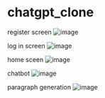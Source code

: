 # chatgpt_clone

register screen
![image](https://user-images.githubusercontent.com/97304314/231943862-6359a831-4773-4ff5-92a0-f123a67f347a.png)

log in screen
![image](https://user-images.githubusercontent.com/97304314/231943958-438ba08b-325f-47d2-ac73-cb670930aa90.png)


home sceen 
![image](https://user-images.githubusercontent.com/97304314/231944021-6f10245c-acdb-4b3e-aa5f-7d6104493a3b.png)

chatbot 
![image](https://user-images.githubusercontent.com/97304314/231944810-b2089bef-bf1d-4b78-b9e2-3f1968a922cb.png)

paragraph generation
![image](https://user-images.githubusercontent.com/97304314/231944918-a1b7c62f-2e32-4e86-b0fd-8dd5cd87ab6c.png)
